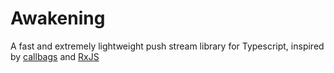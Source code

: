# Awakening

A fast and extremely lightweight push stream library for Typescript, inspired by [callbags](https://github.com/callbag/callbag) and [RxJS](https://github.com/ReactiveX/rxjs)

